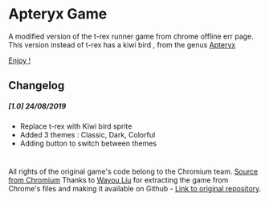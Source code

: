 # Apteryx Game

A modified version of the t-rex runner game from chrome offline err page.
This version instead of t-rex has a kiwi bird , from the genus [Apteryx](https://en.wikipedia.org/wiki/Kiwi)

[Enjoy !](http://wayou.github.io/t-rex-runner/)

## Changelog

##### [1.0] _24/08/2019_

* Replace t-rex with Kiwi bird sprite
* Added 3 themes : Classic, Dark, Colorful
* Adding button to switch between themes

#

All rights of the original game's code belong to the Chromium team. [Source from Chromium](https://cs.chromium.org/chromium/src/components/neterror/resources/offline.js?q=t-rex+package:%5Echromium$&dr=C&l=7)
Thanks to [Wayou Liu](https://github.com/wayou) for extracting the game from Chrome's files and making it available on Github - [Link to original repository](https://github.com/wayou/t-rex-runner).
